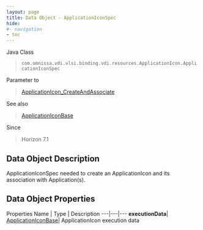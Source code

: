 ```yaml
---
layout: page
title: Data Object - ApplicationIconSpec
hide:
#- navigation
- toc
---
```






Java Class
> `com.omnissa.vdi.vlsi.binding.vdi.resources.ApplicationIcon.ApplicationIconSpec`

Parameter to
> [ApplicationIcon_CreateAndAssociate](vdi.resources.ApplicationIcon.md#createAndAssociate)

See also
> [ApplicationIconBase](vdi.resources.ApplicationIcon.ApplicationIconBase.md)

Since
> Horizon 7.1


## Data Object Description

ApplicationIconSpec needed to create an ApplicationIcon and its association with Application(s).

## Data Object Properties
Properties
Name |  Type |  Description
---|---|---
**executionData**| [ApplicationIconBase](vdi.resources.ApplicationIcon.ApplicationIconBase.md)|  ApplicationIcon execution data


 
